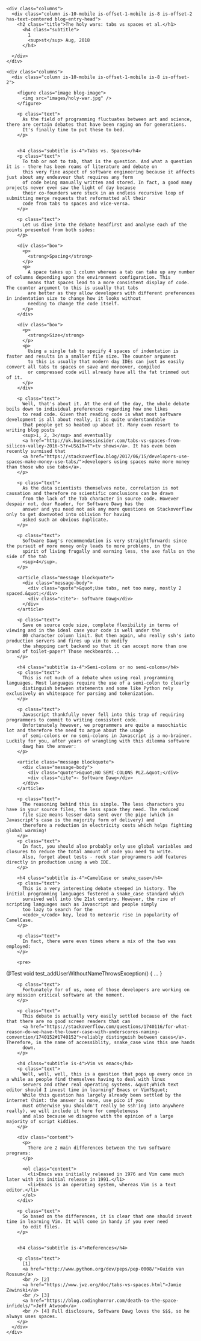   <div class="container">

    <div class="columns">
      <div class="column is-10-mobile is-offset-1-mobile is-8 is-offset-2 has-text-centered blog-entry-head">
        <h2 class="title">The holy wars: tabs vs spaces et al.</h1>
          <h4 class="subtitle">
            1
            <sup>st</sup> Aug, 2018
          </h4>

      </div>
    </div>

    <div class="columns">
      <div class="column is-10-mobile is-offset-1-mobile is-8 is-offset-2">

        <figure class="image blog-image">
          <img src="images/holy-war.jpg" />
        </figure>

        <p class="text">
          As the field of programming fluctuates between art and science, there are certain debates that have been raging on for generations.
          It's finally time to put these to bed.
        </p>


        <h4 class="subtitle is-4">Tabs vs. Spaces</h4>
        <p class="text">
          To tab or not to tab, that is the question. And what a question it is - there has been reams of literature and debate on
          this very fine aspect of software engineering because it affects just about any endeavour that requires any form
          of code being manually written and stored. In fact, a good many projects never even saw the light of day because
          their co-founders were stuck in an endless recursive loop of submitting merge requests that reformatted all their
          code from tabs to spaces and vice-versa.
        </p>

        <p class="text">
          Let us dive into the debate headfirst and analyse each of the points presented from both sides:
        </p>

        <div class="box">
          <p>
            <strong>Spacing</strong>
          </p>
          <p>
            A space takes up 1 column whereas a tab can take up any number of columns depending upon the environment configuration. This
            means that spaces lead to a more consistent display of code. The counter argument to this is usually that tabs
            are better as they allow developers with different preferences in indentation size to change how it looks without
            needing to change the code itself.
          </p>
        </div>

        <div class="box">
          <p>
            <strong>Size</strong>
          </p>
          <p>
            Using a single tab to specify 4 spaces of indentation is faster and results in a smaller file size. The counter argument
            to this is usually that modern day IDEs can just as easily convert all tabs to spaces on save and moreover, compiled
            or compressed code will already have all the fat trimmed out of it.
          </p>
        </div>

        <p class="text">
          Well, that's about it. At the end of the day, the whole debate boils down to individual preferences regarding how one likes
          to read code. Given that reading code is what most software development is all about really, it is quite understandable
          that people get so heated up about it. Many even resort to writing blog posts
          <sup>1, 2, 3</sup> and eventually
          <a href="http://uk.businessinsider.com/tabs-vs-spaces-from-silicon-valley-2016-5?r=US&IR=T">tv shows</a>. It has even been recently surmised that
          <a href="https://stackoverflow.blog/2017/06/15/developers-use-spaces-make-money-use-tabs/">developers using spaces make more money than those who use tabs</a>.
        </p>

        <p class="text">
          As the data scientists themselves note, correlation is not causation and therefore no scientific conclusions can be drawn
          from the lack of the Tab character in source code. However despair not, dear Reader, for Software Dawg has the
          answer and you need not ask any more questions on Stackoverflow only to get downvoted into oblivion for having
          asked such an obvious duplicate.
        </p>

        <p class="text">
          Software Dawg's recommendation is very straightforward: since the pursuit of more money only leads to more problems, in the
          spirit of living frugally and earning less, the axe falls on the side of the tab
          <sup>4</sup>.
        </p>

        <article class="message blockquote">
          <div class="message-body">
            <div class="quote">&quot;Use tabs, not too many, mostly 2 spaced.&quot;</div>
            <div class="cite">- Software Dawg</div>
          </div>
        </article>

        <p class="text">
          Save on source code size, complete flexibility in terms of viewing and in the ideal case your code is well under the
          80 character column limit. But then again, who really ssh's into production servers and fires up vim to modify
          the shopping cart backend so that it can accept more than one brand of toilet-paper? Those neckbeards...
        </p>

        <h4 class="subtitle is-4">Semi-colons or no semi-colons</h4>
        <p class="text">
          This is not much of a debate when using real programming languages. Most languages require the use of a semi-colon to clearly
          distinguish between statements and some like Python rely exclusively on whitespace for parsing and tokenization.
        </p>

        <p class="text">
          Javascript thankfully never fell into this trap of requiring programmers to commit to writing consistent code.
          Unfortunately however, we programmers are quite a masochistic lot and therefore the need to argue about the usage
          of semi-colons or no semi-colons in Javascript is a no-brainer. Luckily for you, after years of wrangling with this dilemma software
          dawg has the answer:
        </p>

        <article class="message blockquote">
          <div class="message-body">
            <div class="quote">&quot;NO SEMI-COLONS PLZ.&quot;</div>
            <div class="cite">- Software Dawg</div>
          </div>
        </article>

        <p class="text">
          The reasoning behind this is simple. The less characters you have in your source files, the less space they need. The reduced
          file size means lesser data sent over the pipe (which in Javascript's case is the majority form of delivery) and
          therefore a reduction in electricity costs which helps fighting global warming!
        </p>
        <p class="text">
          In fact, you should also probably only use global variables and closures to reduce the total amount of code you need to write.
          Also, forget about tests - rock star programmers add features directly in production using a web IDE.
        </p>

        <h4 class="subtitle is-4">CamelCase or snake_case</h4>
        <p class="text">
          This is a very interesting debate steeped in history. The initial programming languages fostered a snake_case standard which
          survived well into the 21st century. However, the rise of scripting languages such as Javascript and people simply
          too lazy to search for the
          <code>_</code> key, lead to meteoric rise in popularity of CamelCase.
        </p>

        <p class="text">
          In fact, there were even times where a mix of the two was employed:
        </p>

        <pre>
@Test
void test_addUserWithoutNameThrowsException() {
  ...
}
</pre>

        <p class="text">
          Fortunately for of us, none of those developers are working on any mission critical software at the moment.
        </p>

        <p class="text">
          This debate is actually very easily settled because of the fact that there are no good screen readers that can
          <a href="https://stackoverflow.com/questions/1740116/for-what-reason-do-we-have-the-lower-case-with-underscores-naming-convention/1740152#1740152">reliably distinguish between cases</a>. Therefore, in the name of accessiblity, snake_case wins this one hands
          down.
        </p>

        <h4 class="subtitle is-4">Vim vs emacs</h4>
        <p class="text">
          Well, well, well, this is a question that pops up every once in a while as people find themselves having to deal with linux
          servers and other real operating systems. &quot;Which text editor should I invest time in learning? Emacs or Vim?&quot;
          While this question has largely already been settled by the internet (hint: the answer is none, use pico if you
          must otherwise you shouldn't really be ssh'ing into anywhere really), we will include it here for completeness
          and also because we disagree with the opinion of a large majority of script kiddies.
        </p>

        <div class="content">
          <p>
            There are 2 main differences between the two software programs:
          </p>

          <ol class="content">
            <li>Emacs was initially released in 1976 and Vim came much later with its initial release in 1991.</li>
            <li>Emacs is an operating system, whereas Vim is a text editor.</li>
          </ol>
        </div>

        <p class="text">
          So based on the differences, it is clear that one should invest time in learning Vim. It will come in handy if you ever need
          to edit files.
        </p>


        <h4 class="subtitle is-4">References</h4>

        <p class="text">
          [1]
          <a href="http://www.python.org/dev/peps/pep-0008/">Guido van Rossum</a>
          <br /> [2]
          <a href="https://www.jwz.org/doc/tabs-vs-spaces.html">Jamie Zawinski</a>
          <br /> [3]
          <a href="https://blog.codinghorror.com/death-to-the-space-infidels/">Jeff Atwood</a>
          <br /> [4] Full disclosure, Software Dawg loves the $$$, so he always uses spaces.
        </p>
      </div>
    </div>
  </div>

